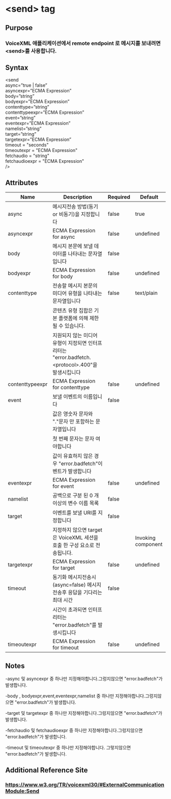 # \<send> tag
## Purpose 
### VoiceXML 애플리케이션에서 remote endpoint 로 메시지를 보내려면 \<send>를 사용합니다.

## Syntax
\<send\
async=”true | false”\
asyncexpr=”ECMA Expression”\
body=”string”\
bodyexpr=”ECMA Expression”\
contenttype=”string”\
contenttypeexpr=”ECMA Expression”\
event=”string”\
eventexpr=”ECMA Expression”\
namelist=”string”\
target=”string”\
targetexpr=”ECMA Expression”\
timeout = "seconds"\
timeoutexpr = "ECMA Expression"\
fetchaudio = "string"\
fetchaudioexpr = "ECMA Expression"\
/>


## Attributes
|Name |Description |Required |Default|
|-----|------------|---------|-------|
|async|메시지전송 방법(동기 or 비동기)을 지정합니다|false|true|
|asyncexpr|ECMA Expression for async|false|undefined|
|body|메시지 본문에 보낼 데이터를 나타내는 문자열입니다|false||
|bodyexpr|ECMA Expression for body|false|undefined|
|contenttype|전송할 메시지 본문의 미디어 유형을 나타내는 문자열입니다|false|text/plain|
|    |콘텐츠 유형 집합은 기본 플랫폼에 의해 제한 될 수 있습니다.|||
|    |지원되지 않는 미디어 유형이 지정되면 인터프리터는 "error.badfetch.\<protocol>.400"을 발생시킵니다|||
|contenttypeexpr|ECMA Expression for contenttype|false|undefined|
|event|보낼 이벤트의 이름입니다|false||
|     |값은 영숫자 문자와 "."문자 만 포함하는 문자열입니다|||
|     |첫 번째 문자는 문자 여야합니다|||
|     |값이 유효하지 않은 경우 "error.badfetch"이벤트가 발생합니다|||
|eventexpr|ECMA Expression for event|false|undefined|
|namelist|공백으로 구분 된 0 개 이상의 변수 이름 목록|false||
|target|이벤트를 보낼 URI를 지정합니다|false||
|      |지정하지 않으면 target 은 VoiceXML 세션을 호출 한 구성 요소로 전송됩니다.||Invoking component|
|targetexpr|ECMA Expression for target|false|undefined|
|timeout|동기화 메시지전송시 (async=false)  메시지전송후 응답을 기다리는 최대 시간|false||
|| 시간이 초과되면 인터프리터는 "error.badfetch"를 발생시킵니다|||
|timeoutexpr|ECMA Expression for timeout|false|undefined|



## Notes
-async 및 asyncexpr 중 하나만 지정해야합니다.그렁지않으면  "error.badfetch"가 발생합니다.

-body , bodyexpr,event,eventexpr,namelist  중 하나만 지정해야합니다.그렁지않으면  "error.badfetch"가 발생합니다.

-target 및 targetexpr 중 하나만 지정해야합니다.그렁지않으면  "error.badfetch"가 발생합니다.

-fetchaudio 및 fetchaudioexpr 중 하나만 지정해야합니다.그렁지않으면  "error.badfetch"가 발생합니다.

-timeout 및 timeoutexpr 중 하나만 지정해야합니다. 그렇지않으면 "error.badfetch"가 발생합니다.



## Additional Reference Site
### https://www.w3.org/TR/voicexml30/#ExternalCommunicationModule:Send
